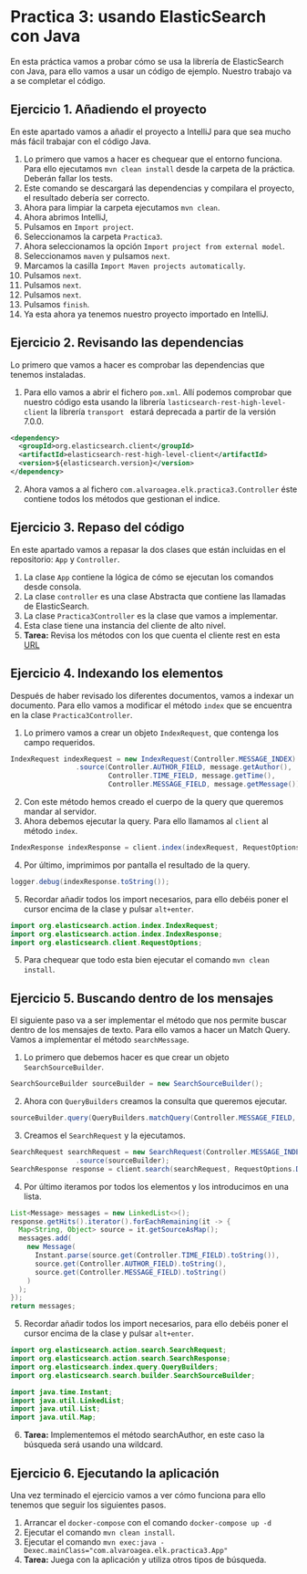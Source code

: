 # Practica 3: usando ElasticSearch con Java

En esta práctica vamos a probar cómo se usa la librería de ElasticSearch con Java, para ello vamos a usar un código de ejemplo. Nuestro trabajo va a se completar el código.

## Ejercicio 1. Añadiendo el proyecto

En este apartado vamos a añadir el proyecto a IntelliJ para que sea mucho más fácil trabajar con el código Java.

1. Lo primero que vamos a hacer es chequear que el entorno funciona. Para ello ejecutamos `mvn clean install` desde la carpeta de la práctica. Deberán fallar los tests.
2. Este comando se descargará las dependencias y compilara el proyecto, el resultado debería ser correcto.
3. Ahora para limpiar la carpeta ejecutamos `mvn clean`.
4. Ahora abrimos IntelliJ,
5. Pulsamos en `Import project`. 
6. Seleccionamos la carpeta `Practica3`.
7. Ahora seleccionamos la opción `Import project from external model`.
8. Seleccionamos `maven` y pulsamos `next`.
9. Marcamos la casilla `Import Maven projects automatically`.
10. Pulsamos `next`.
11. Pulsamos `next`.
12. Pulsamos `next`.
13. Pulsamos `finish`.
14. Ya esta ahora ya tenemos nuestro proyecto importado en IntelliJ. 

## Ejercicio 2. Revisando las dependencias

Lo primero que vamos a hacer es comprobar las dependencias que tenemos instaladas.

1. Para ello vamos a abrir el fichero `pom.xml`. Allí podemos comprobar que nuestro código esta usando la librería `lasticsearch-rest-high-level-client` la librería `transport ` estará deprecada a partir de la versión 7.0.0.

```xml
<dependency>
  <groupId>org.elasticsearch.client</groupId>
  <artifactId>elasticsearch-rest-high-level-client</artifactId>
  <version>${elasticsearch.version}</version>
</dependency>
```

2. Ahora vamos a al fichero `com.alvaroagea.elk.practica3.Controller` éste contiene todos los métodos que gestionan el indice.

## Ejercicio 3. Repaso del código

En este apartado vamos a repasar la dos clases que están incluidas en el repositorio: `App` y `Controller`.

1. La clase `App` contiene la lógica de cómo se ejecutan los comandos desde consola.
2. La clase `controller` es una clase Abstracta que contiene las llamadas de ElasticSearch.
3. La clase `Practica3Controller` es la clase que vamos a implementar.
4. Esta clase tiene una instancia del cliente de alto nivel.
5. **Tarea:** Revisa los métodos con los que cuenta el cliente rest en esta [URL](https://www.elastic.co/guide/en/elasticsearch/client/java-rest/6.4/java-rest-high-getting-started.html)

## Ejercicio 4. Indexando los elementos

Después de haber revisado los diferentes documentos, vamos a indexar un documento. Para ello vamos a modificar el método `index` que se encuentra en la clase `Practica3Controller`.

1. Lo primero vamos a crear un objeto `IndexRequest`, que contenga los campo requeridos.

```java
IndexRequest indexRequest = new IndexRequest(Controller.MESSAGE_INDEX)
                .source(Controller.AUTHOR_FIELD, message.getAuthor(),
                        Controller.TIME_FIELD, message.getTime(),
                        Controller.MESSAGE_FIELD, message.getMessage());
```

2. Con este método hemos creado el cuerpo de la query que queremos mandar al servidor.
3. Ahora debemos ejecutar la query. Para ello llamamos al `client` al método `index`.

```java
IndexResponse indexResponse = client.index(indexRequest, RequestOptions.DEFAULT);
```

4. Por último, imprimimos por pantalla el resultado de la query.

```java
logger.debug(indexResponse.toString());
```

5. Recordar añadir todos los import necesarios, para ello debéis poner el cursor encima de la clase y pulsar `alt+enter`.

```java
import org.elasticsearch.action.index.IndexRequest;
import org.elasticsearch.action.index.IndexResponse;
import org.elasticsearch.client.RequestOptions;
```

5. Para chequear que todo esta bien ejecutar el comando `mvn clean install`.

## Ejercicio 5. Buscando dentro de los mensajes

El siguiente paso va a ser implementar el método que nos permite buscar dentro de los mensajes de texto. Para ello vamos a hacer un Match Query. Vamos a implementar el método `searchMessage`.

1. Lo primero que debemos hacer es que crear un objeto `SearchSourceBuilder`.

```java
SearchSourceBuilder sourceBuilder = new SearchSourceBuilder();
```

2. Ahora con `QueryBuilders` creamos la consulta que queremos ejecutar.

```java
sourceBuilder.query(QueryBuilders.matchQuery(Controller.MESSAGE_FIELD, message));
```

3. Creamos el `SearchRequest` y la ejecutamos.

```java
SearchRequest searchRequest = new SearchRequest(Controller.MESSAGE_INDEX)
                .source(sourceBuilder);
SearchResponse response = client.search(searchRequest, RequestOptions.DEFAULT);
```

4. Por último iteramos por todos los elementos y los introducimos en una lista.

```java
List<Message> messages = new LinkedList<>();
response.getHits().iterator().forEachRemaining(it -> {
  Map<String, Object> source = it.getSourceAsMap();
  messages.add(
    new Message(
      Instant.parse(source.get(Controller.TIME_FIELD).toString()),
      source.get(Controller.AUTHOR_FIELD).toString(),
      source.get(Controller.MESSAGE_FIELD).toString()
    )
  );
});
return messages;
```

5. Recordar añadir todos los import necesarios, para ello debéis poner el cursor encima de la clase y pulsar `alt+enter`.

```java
import org.elasticsearch.action.search.SearchRequest;
import org.elasticsearch.action.search.SearchResponse;
import org.elasticsearch.index.query.QueryBuilders;
import org.elasticsearch.search.builder.SearchSourceBuilder;

import java.time.Instant;
import java.util.LinkedList;
import java.util.List;
import java.util.Map;
```

6. **Tarea:** Implementemos el método searchAuthor, en este caso la búsqueda será usando una wildcard.

## Ejercicio 6. Ejecutando la aplicación

Una vez terminado el ejercicio vamos a ver cómo funciona para ello tenemos que seguir los siguientes pasos.

1. Arrancar el `docker-compose` con el comando `docker-compose up -d`
2. Ejecutar el comando `mvn clean install`.
3. Ejecutar el comando `mvn exec:java -Dexec.mainClass="com.alvaroagea.elk.practica3.App"`
4. **Tarea:** Juega con la aplicación y utiliza otros tipos de búsqueda.



 


